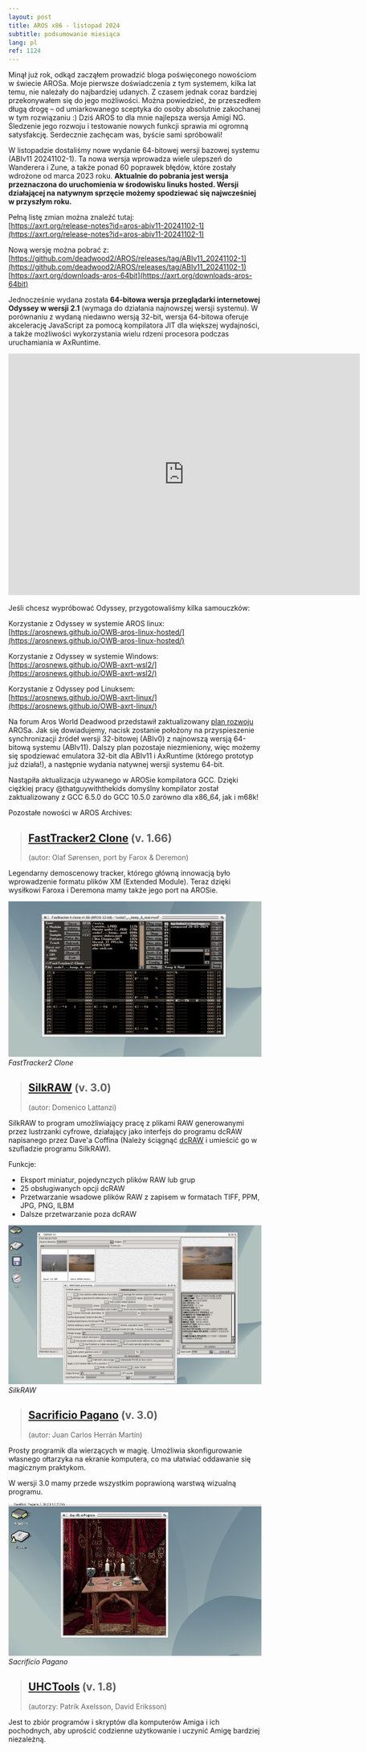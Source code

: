 ```yaml
---
layout: post
title: AROS x86 - listopad 2024
subtitle: podsumowanie miesiąca
lang: pl
ref: 1124
---
```


Minął już rok, odkąd zacząłem prowadzić bloga poświęconego nowościom w świecie AROSa. Moje pierwsze doświadczenia z tym systemem, kilka lat temu, nie należały do najbardziej udanych. Z czasem jednak coraz bardziej przekonywałem się do jego możliwości. Można powiedzieć, że przeszedłem długą drogę – od umiarkowanego sceptyka do osoby absolutnie zakochanej w tym rozwiązaniu :) Dziś AROS to dla mnie najlepsza wersja Amigi NG. Śledzenie jego rozwoju i testowanie nowych funkcji sprawia mi ogromną satysfakcję. Serdecznie zachęcam was, byście sami spróbowali!

W listopadzie dostaliśmy nowe wydanie 64-bitowej wersji bazowej systemu (ABIv11 20241102-1). Ta nowa wersja wprowadza wiele ulepszeń do Wanderera i Zune, a także ponad 60 poprawek błędów, które zostały wdrożone od marca 2023 roku. **Aktualnie do pobrania jest wersja przeznaczona do uruchomienia w środowisku linuks hosted. Wersji działającej na natywnym sprzęcie możemy spodziewać się najwcześniej w przyszłym roku.**

Pełną listę zmian można znaleźć tutaj:  
[https://axrt.org/release-notes?id=aros-abiv11-20241102-1](https://axrt.org/release-notes?id=aros-abiv11-20241102-1)  

Nową wersję można pobrać z:  
[https://github.com/deadwood2/AROS/releases/tag/ABIv11_20241102-1](https://github.com/deadwood2/AROS/releases/tag/ABIv11_20241102-1)  
[https://axrt.org/downloads-aros-64bit](https://axrt.org/downloads-aros-64bit)  

Jednocześnie wydana została **64-bitowa wersja przeglądarki internetowej Odyssey w wersji 2.1** (wymaga do działania najnowszej wersji systemu). W porównaniu z wydaną niedawno wersją 32-bit, wersja 64-bitowa oferuje akcelerację JavaScript za pomocą kompilatora JIT dla większej wydajności, a także możliwości wykorzystania wielu rdzeni procesora podczas uruchamiania w AxRuntime.
  
<div class="embed-container">
<iframe width="700" height="480" src="https://www.youtube.com/embed/haT1RsF7ZyM" frameborder="0"> </iframe>
</div>  

Jeśli chcesz wypróbować Odyssey, przygotowaliśmy kilka samouczków:  

Korzystanie z Odyssey w systemie AROS linux:  
[https://arosnews.github.io/OWB-aros-linux-hosted/](https://arosnews.github.io/OWB-aros-linux-hosted/)

Korzystanie z Odyssey w systemie Windows:  
[https://arosnews.github.io/OWB-axrt-wsl2/](https://arosnews.github.io/OWB-axrt-wsl2/)

Korzystanie z Odyssey pod Linuksem:  
[https://arosnews.github.io/OWB-axrt-linux/](https://arosnews.github.io/OWB-axrt-linux/)

Na forum Aros World Deadwood przedstawił zaktualizowany [plan rozwoju](https://www.arosworld.org/infusions/forum/viewthread.php?thread_id=1114&rowstart=20#post_6834) AROSa. Jak się dowiadujemy, nacisk zostanie położony na przyspieszenie synchronizacji źródeł wersji 32-bitowej (ABIv0) z najnowszą wersją 64-bitową systemu (ABIv11). Dalszy plan pozostaje niezmieniony, więc możemy się spodziewać emulatora 32-bit dla ABIv11 i AxRuntime (którego prototyp już działa!), a następnie wydania natywnej wersji systemu 64-bit.  

Nastąpiła aktualizacja używanego w AROSie kompilatora GCC. Dzięki ciężkiej pracy @thatguywiththekids domyślny kompilator został zaktualizowany z GCC 6.5.0 do GCC 10.5.0 zarówno dla x86_64, jak i m68k!

Pozostałe nowości w AROS Archives:  

> ## [FastTracker2 Clone](https://archives.arosworld.org/?function=showfile&file=audio/tracker/ft2clone166.i386-aros.zip) (v. 1.66)
> (autor:	Olaf Sørensen, port by Farox & Deremon)

Legendarny demoscenowy tracker, którego główną innowacją było wprowadzenie formatu plików XM (Extended Module). Teraz dzięki wysiłkowi Faroxa i Deremona mamy także jego port na AROSie. 

![FastTracker2 Clone](/assets/img/1124/ft2clone.png)
*FastTracker2 Clone*

> ## [SilkRAW](https://archives.arosworld.org/?function=showfile&file=graphics/misc/silkraw_aros.lha) (v. 3.0)
> (autor:	Domenico Lattanzi)

SilkRAW to program umożliwiający pracę z plikami RAW generowanymi przez lustrzanki cyfrowe, działający jako interfejs do programu dcRAW napisanego przez Dave'a 
Coffina (Należy ściągnąć [dcRAW](https://archives.arosworld.org/?function=showfile&file=graphics/convert/dcraw.i386-aros.zip) i umieścić go w szufladzie programu SilkRAW). 

Funkcje:  
- Eksport miniatur, pojedynczych plików RAW lub grup
- 25 obsługiwanych opcji dcRAW
- Przetwarzanie wsadowe plików RAW z zapisem w formatach TIFF, PPM, JPG, PNG, ILBM
- Dalsze przetwarzanie poza dcRAW  

![SilkRAW](/assets/img/1124/silkraw.png)
*SilkRAW*

> ## [Sacrificio Pagano](https://archives.arosworld.org/?function=showfile&file=utility/misc/sacrificiopagano.lha) (v. 3.0)
> (autor: Juan Carlos Herrán Martín)

Prosty programik dla wierzących w magię. Umożliwia skonfigurowanie własnego ołtarzyka na ekranie komputera, co ma ułatwiać oddawanie się magicznym praktykom.

W wersji 3.0 mamy przede wszystkim poprawioną warstwą wizualną programu.


![Sacrificio Pagano](/assets/img/1124/spagano.jpg)
*Sacrificio Pagano*

> ## [UHCTools](https://archives.arosworld.org/?function=showfile&file=utility/misc/uhctools.i386-aros.lha) (v. 1.8)
> (autorzy: Patrik Axelsson, David Eriksson)

Jest to zbiór programów i skryptów dla komputerów Amiga i ich pochodnych, aby uprościć codzienne użytkowanie i uczynić Amigę bardziej niezależną.
